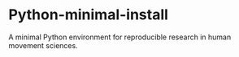 # Python-minimal-install
A minimal Python environment for reproducible research in human movement sciences.
